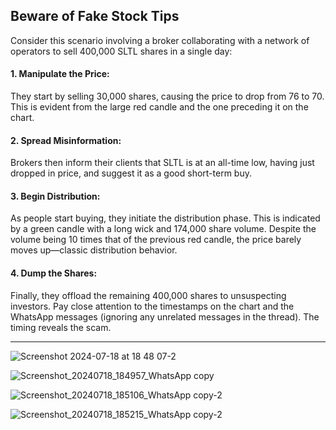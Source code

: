 ## Beware of Fake Stock Tips

Consider this scenario involving a broker collaborating with a network of operators to sell 400,000 SLTL shares in a single day:

#### 1. Manipulate the Price:
   They start by selling 30,000 shares, causing the price to drop from 76 to 70. This is evident from the large red candle and the one preceding it on the chart.
#### 2. Spread Misinformation:
   Brokers then inform their clients that SLTL is at an all-time low, having just dropped in price, and suggest it as a good short-term buy.
#### 3. Begin Distribution:
   As people start buying, they initiate the distribution phase. This is indicated by a green candle with a long wick and 174,000 share volume. Despite the volume being 10 times that of the previous red candle, the price barely moves up—classic distribution behavior.
#### 4. Dump the Shares:
   Finally, they offload the remaining 400,000 shares to unsuspecting investors.
Pay close attention to the timestamps on the chart and the WhatsApp messages (ignoring any unrelated messages in the thread). The timing reveals the scam.

---
![Screenshot 2024-07-18 at 18 48 07-2](https://github.com/user-attachments/assets/a4943d21-6bd1-4053-8876-d33fdfd3fee5)

![Screenshot_20240718_184957_WhatsApp copy](https://github.com/user-attachments/assets/6a015f46-2a97-4361-9a65-73d20dfc3094)

![Screenshot_20240718_185106_WhatsApp copy-2](https://github.com/user-attachments/assets/d22f5682-b8dd-4ac1-9867-15ec0fba4630)

![Screenshot_20240718_185215_WhatsApp copy-2](https://github.com/user-attachments/assets/8a288c81-fdf3-4c33-b9dd-7aae2642533f)
